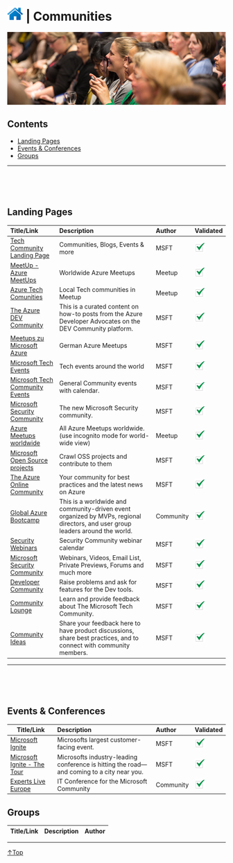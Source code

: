 # [![Home](../img/home.png)](../README.md "Home") | Communities

![Communities](../img/communities.png)

## **Contents**
- [Landing Pages](#landing-pages)
- [Events & Conferences](#events-&-conferences)
- [Groups](#Groups)


----------------------------------------------------------------------------------
<br/><br/><br/>

## **Landing Pages**
|    Title/Link    |Description                                                                                          | Author    | Validated |
| :--------------- | :-------------------------------------------------------------------------------------------------- | :-------- |-----------|
|[Tech Community Landing Page](https://techcommunity.microsoft.com/)                       | Communities, Blogs, Events & more                                                                                              | MSFT      |<img src="../img/solid/check.png" title="check" width=24 height=24> |
|[MeetUp - Azure MeetUps](https://www.meetup.com/topics/azure/)                          | Worldwide Azure Meetups                                                                                                        | Meetup    |<img src="../img/solid/check.png" title="check" width=24 height=24> |
|[Azure Tech Comunities](https://www.meetup.com/pro/azuretechcommunities)                     | Local Tech communities in Meetup                                                                                               | Meetup    |<img src="../img/solid/check.png" title="check" width=24 height=24> |
|[The Azure DEV Community](https://dev.to/azure)                                 | This is a curated content on how-to posts from the Azure Developer Advocates on the DEV Community platform.                    | MSFT      |<img src="../img/solid/check.png" title="check" width=24 height=24> |
|[Meetups zu Microsoft Azure](https://www.microsoft.com/de-de/techwiese/community/meetups/azure.aspx)       | German Azure Meetups                                                                                                           | MSFT      |<img src="../img/solid/check.png" title="check" width=24 height=24> |
|[Microsoft Tech Events](https://techcommunity.microsoft.com/t5/events/ct-p/Events)                | Tech events around the world                                                                                                   | MSFT      |<img src="../img/solid/check.png" title="check" width=24 height=24> |
|[Microsoft Tech Community Events](https://techcommunity.microsoft.com/t5/community-events/ct-p/CommunityEvents) | General Community events with calendar.                                                                                        | MSFT      |<img src="../img/solid/check.png" title="check" width=24 height=24> |
|[Microsoft Security Community](https://aka.ms/SecurityCommunity)                         | The new Microsoft Security community.                                                                                          | MSFT      |<img src="../img/solid/check.png" title="check" width=24 height=24> |
|[Azure Meetups worldwide](https://www.meetup.com/topics/azure/)                         | All Azure Meetups worldwide. (use incognito mode for world-wide view)                                                          | Meetup    |<img src="../img/solid/check.png" title="check" width=24 height=24> |
|[Microsoft Open Source projects](https://opensource.microsoft.com/explore)                    | Crawl OSS projects and contribute to them                                                                                      | MSFT      |<img src="../img/solid/check.png" title="check" width=24 height=24> |
|[The Azure Online Community](https://techcommunity.microsoft.com/t5/azure/ct-p/Azure)              | Your community for best practices and the latest news on Azure                                                                 | MSFT      |<img src="../img/solid/check.png" title="check" width=24 height=24> |
|[Global Azure Bootcamp](https://globalazure.net/)                                | This is a worldwide and community-driven event organized by MVPs, regional directors, and user group leaders around the world. | Community |<img src="../img/solid/check.png" title="check" width=24 height=24> |
|[Security Webinars](https://aka.ms/SecurityWebinars)                               | Security Community webinar calendar                                                                                            | MSFT      |<img src="../img/solid/check.png" title="check" width=24 height=24> |
|[Microsoft Security Community](https://aka.ms/SecurityCommunity)                         | Webinars, Videos, Email List, Private Previews, Forums and much more                                                           | MSFT      |<img src="../img/solid/check.png" title="check" width=24 height=24> |
|[Developer Community](https://developercommunity.visualstudio.com/)                       | Raise problems and ask for features for the Dev tools.                                                                         | MSFT      |<img src="../img/solid/check.png" title="check" width=24 height=24> |
|[Community Lounge](https://techcommunity.microsoft.com/t5/community-lounge/ct-p/Community-Info-Center)      | Learn and provide feedback about The Microsoft Tech Community.                                                                 | MSFT      |<img src="../img/solid/check.png" title="check" width=24 height=24> |
|[Community Ideas](https://techcommunity.microsoft.com/t5/community-ideas/idb-p/Community-Feedback)        | Share your feedback here to have product discussions, share best practices, and to connect with community members.             | MSFT      |<img src="../img/solid/check.png" title="check" width=24 height=24> |



----------------------------------------------------------------------------------
<br/><br/><br/>

## **Events & Conferences**
|  Title/Link                                    | Description                                                                   | Author    | Validated|
| --------------------------------------------- | :---------------------------------------------------------------------------- | :-------- | ---------|
|[Microsoft Ignite](https://www.microsoft.com/en-us/ignite)            | Microsofts largest customer-facing event.                                                 | MSFT      |<img src="../img/solid/check.png" title="check" width=24 height=24> |
|[Microsoft Ignite - The Tour](https://www.microsoft.com/en-us/ignite-the-tour/) | Microsofts industry-leading conference is hitting the road—and coming to a city near you. | MSFT      |<img src="../img/solid/check.png" title="check" width=24 height=24> |
|[Experts Live Europe](https://www.expertslive.eu/)                | IT Conference for the Microsoft Community                                                 | Community |<img src="../img/solid/check.png" title="check" width=24 height=24> |



## **Groups**
| Title/Link | Description | Author |
| :--------: | :---------- | :----- |


___
 <a href="#top" title="Back to the top.">↑Top</a>